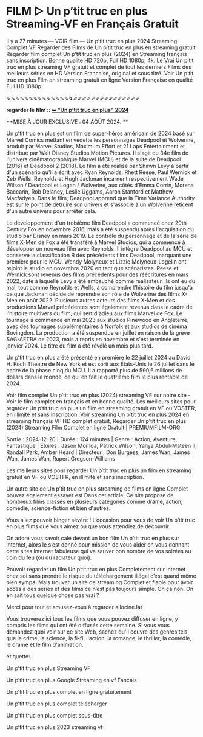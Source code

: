 # FILM ▷ Un p’tit truc en plus Streaming-VF en Français Gratuit

il y a 27 minutes — VOIR film — Un p’tit truc en plus 2024 Streaming Complet VF Regarder des Films de Un p’tit truc en plus en streaming gratuit. Regarder film complet Un p’tit truc en plus (2024) en Streaming français sans inscription. Bonne qualite HD 720p, Full HD 1080p, 4k. Le Vrai Un p’tit truc en plus streaming VF gratuit et complet de tout les derniers Films des meilleurs séries en HD Version Francaise, original et sous titré. Voir Un p’tit truc en plus Film en streaming gratuit en ligne Version Française en qualité Full HD 1080p.

⇘⇘⇘⇘⇘⇘⇘⇘⇘⇘⇘⇘⇘⇘↯⇙⇙⇙⇙⇙⇙⇙⇙⇙⇙⇙⇙⇙⇙⇙

**regarder le film :: [➥ "Un p’tit truc en plus" 2024](https://is.gd/pvu2Gf)**


**MISE À JOUR EXCLUSIVE : 04 AOÛT 2024. **

Un p’tit truc en plus est un film de super-héros américain de 2024 basé sur Marvel Comics mettant en vedette les personnages Deadpool et Wolverine, produit par Marvel Studios, Maximum Effort et 21 Laps Entertainment et distribué par Walt Disney Studios Motion Pictures. Il s'agit du 34e film de l'univers cinématographique Marvel (MCU) et de la suite de Deadpool (2016) et Deadpool 2 (2018). Le film a été réalisé par Shawn Levy à partir d'un scénario qu'il a écrit avec Ryan Reynolds, Rhett Reese, Paul Wernick et Zeb Wells. Reynolds et Hugh Jackman incarnent respectivement Wade Wilson / Deadpool et Logan / Wolverine, aux côtés d'Emma Corrin, Morena Baccarin, Rob Delaney, Leslie Uggams, Aaron Stanford et Matthew Macfadyen. Dans le film, Deadpool apprend que la Time Variance Authority est sur le point de détruire son univers et s'associe à un Wolverine réticent d'un autre univers pour arrêter cela.

Le développement d'un troisième film Deadpool a commencé chez 20th Century Fox en novembre 2016, mais a été suspendu après l'acquisition du studio par Disney en mars 2019. Le contrôle du personnage et de la série de films X-Men de Fox a été transféré à Marvel Studios, qui a commencé à développer un nouveau film avec Reynolds. Il intègre Deadpool au MCU et conserve la classification R des précédents films Deadpool, marquant une première pour le MCU. Wendy Molyneux et Lizzie Molyneux-Logelin ont rejoint le studio en novembre 2020 en tant que scénaristes. Reese et Wernick sont revenus des films précédents pour des réécritures en mars 2022, date à laquelle Levy a été embauché comme réalisateur. Ils ont eu du mal, tout comme Reynolds et Wells, à comprendre l'histoire du film jusqu'à ce que Jackman décide de reprendre son rôle de Wolverine des films X-Men en août 2022. Plusieurs autres acteurs des films X-Men et des productions Marvel précédentes sont également revenus dans le cadre de l'histoire multivers du film, qui sert d'adieu aux films Marvel de Fox. Le tournage a commencé en mai 2023 aux studios Pinewood en Angleterre, avec des tournages supplémentaires à Norfolk et aux studios de cinéma Bovingdon. La production a été suspendue en juillet en raison de la grève SAG-AFTRA de 2023, mais a repris en novembre et s'est terminée en janvier 2024. Le titre du film a été révélé un mois plus tard.

Un p’tit truc en plus a été présenté en première le 22 juillet 2024 au David H. Koch Theatre de New York et est sorti aux États-Unis le 26 juillet dans le cadre de la phase cinq du MCU. Il a rapporté plus de 590,6 millions de dollars dans le monde, ce qui en fait le quatrième film le plus rentable de 2024.

Voir film complet Un p’tit truc en plus (2024) streaming VF sur notre site - Voir le film complet en français et en bonne qualité. Les meilleurs sites pour regarder Un p’tit truc en plus un film en streaming gratuit en VF ou VOSTFR, en illimité et sans inscription, Voir streaming Un p’tit truc en plus 2024 en streaming français VF HD complet gratuit, Regarder Un p’tit truc en plus (2024) Streaming Film Complet en ligne Gratuit | PREMIUMFILM-ORG

Sortie : 2024-12-20 | Durée : 124 minutes | Genre : Action, Aventure, Fantastique | Etoiles : Jason Momoa, Patrick Wilson, Yahya Abdul-Mateen II, Randall Park, Amber Heard | Directeur : Don Burgess, James Wan, James Wan, James Wan, Rupert Gregson-Williams

Les meilleurs sites pour regarder Un p’tit truc en plus un film en streaming gratuit en VF ou VOSTFR, en illimité et sans inscription.

Un autre site de Un p’tit truc en plus streaming de films en ligne Complet pouvez également essayer est Dans cet article. Ce site propose de nombreux films classés en plusieurs catégories comme drame, action, comédie, science-fiction et bien d'autres.

Vous allez pouvoir binger sévère ! L’occasion pour vous de voir Un p’tit truc en plus films que vous aimez ou que vous attendiez de découvrir.

On adore vous savoir calé devant un bon film Un p’tit truc en plus sur internet, alors le s’est donné pour mission de vous aider en vous donnant cette sites internet fabuleuse qui va sauver bon nombre de vos soirées au coin du feu (ou du radiateur quoi).

Pouvoir regarder un film Un p’tit truc en plus Completement sur internet chez soi sans prendre le risque du téléchargement illégal c’est quand même bien sympa. Mais trouver un site de streaming Complet et fiable pour avoir accès à des séries et des films ce n’est pas toujours simple. Oh ça non. On en sait tous quelque chose pas vrai ?

Merci pour tout et amusez-vous à regarder allocine.lat

Vous trouverez ici tous les films que vous pouvez diffuser en ligne, y compris les films qui ont été diffusés cette semaine. Si vous vous demandez quoi voir sur ce site Web, sachez qu'il couvre des genres tels que le crime, la science, la fi-fi, l'action, la romance, le thriller, la comédie, le drame et le film d'animation.

étiquette:

Un p’tit truc en plus Streaming VF

Un p’tit truc en plus Google Streaming en vf Fancais

Un p’tit truc en plus complet en ligne gratuitement

Un p’tit truc en plus complet télécharger

Un p’tit truc en plus complet sous-titre

Un p’tit truc en plus 2023 streaming vf
